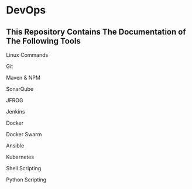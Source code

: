 # DevOps

## This Repository Contains The Documentation of The Following Tools

 
Linux Commands

Git

Maven & NPM

SonarQube

JFROG

Jenkins

Docker

Docker Swarm

Ansible

Kubernetes

Shell Scripting

Python Scripting
